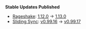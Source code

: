 **Stable Updates Published**

* [Rageshake](https://github.com/matrix-org/rageshake): [1.12.0](https://github.com/matrix-org/rageshake/releases/tag/v1.12.0) -> [1.13.0](https://github.com/matrix-org/rageshake/releases/tag/v1.13.0)
* [Sliding Sync](https://github.com/matrix-org/sliding-sync): [v0.99.16](https://github.com/matrix-org/sliding-sync/releases/tag/v0.99.16) -> [v0.99.17](https://github.com/matrix-org/sliding-sync/releases/tag/v0.99.17)
